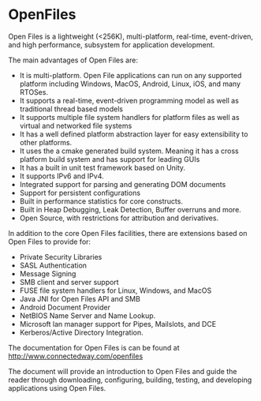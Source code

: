 # OpenFiles

Open Files is a lightweight (<256K), multi-platform, real-time, 
event-driven, and high performance, subsystem for application development.

The main advantages of Open Files are:

- It is multi-platform.  Open File applications can run on any supported
platform including Windows, MacOS, Android, Linux, iOS, and many RTOSes.
- It supports a real-time, event-driven programming model as well as
traditional thread based models
- It supports multiple file system handlers for platform files as well
as virtual and networked file systems
- It has a well defined platform abstraction layer for easy extensibility
to other platforms.
- It uses the a cmake generated build system.  Meaning it has a cross 
platform build system and has support for leading GUIs
- It has a built in unit test framework based on Unity.
- It supports IPv6 and IPv4.
- Integrated support for parsing and generating DOM documents
- Support for persistent configurations
- Built in performance statistics for core constructs.
- Built in Heap Debugging, Leak Detection, Buffer overruns and more.
- Open Source, with restrictions for attribution and derivatives.

In addition to the core Open Files facilities, there are extensions
based on Open Files to provide for:

- Private Security Libraries
- SASL Authentication
- Message Signing
- SMB client and server support
- FUSE file system handlers for Linux, Windows, and MacOS
- Java JNI for Open Files API and SMB
- Android Document Provider
- NetBIOS Name Server and Name Lookup.
- Microsoft lan manager support for Pipes, Mailslots, and DCE
- Kerberos/Active Directory Integration.

The documentation for Open Files is can be found at
http://www.connectedway.com/openfiles

The document will provide an introduction to Open Files and guide the reader
through downloading, configuring, building, testing, and developing applications
using Open Files.

